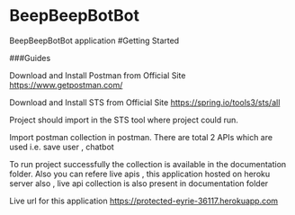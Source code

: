 # BeepBeepBotBot

BeepBeepBotBot application #Getting Started

###Guides

Download and Install Postman from Official Site https://www.getpostman.com/

Download and Install STS from Official Site https://spring.io/tools3/sts/all

Project should import in the STS tool where project could run.

Import postman collection in postman. There are total 2 APIs which are used i.e. save user , chatbot

To run project successfully the collection is available in the documentation folder. Also you can refere live apis , this application hosted on heroku server also , live api collection is also present in documentation folder

Live url for this application https://protected-eyrie-36117.herokuapp.com
